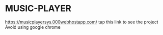 # MUSIC-PLAYER

https://musicplayersys.000webhostapp.com/  tap this link to see the project
Avoid using google chrome
